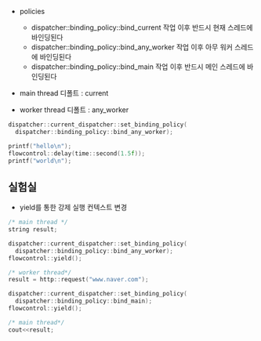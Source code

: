 * policies
  * dispatcher::binding_policy::bind_current
    작업 이후 반드시 현재 스레드에 바인딩된다
  * dispatcher::binding_policy::bind_any_worker
    작업 이후 아무 워커 스레드에 바인딩된다
  * dispatcher::binding_policy::bind_main
    작업 이후 반드시 메인 스레드에 바인딩된다

* main thread
  디폴트 : current
  
* worker thread
  디폴트 : any_worker

```C++
dispatcher::current_dispatcher::set_binding_policy(
  dispatcher::binding_policy::bind_any_worker);

printf("hello\n");
flowcontrol::delay(time::second(1.5f));
printf("world\n");
```

실험실
----
* yield를 통한 강제 실행 컨텍스트 변경
```C++
/* main thread */
string result;

dispatcher::current_dispatcher::set_binding_policy(
  dispatcher::binding_policy::bind_any_worker);
flowcontrol::yield();

/* worker thread*/
result = http::request("www.naver.com");

dispatcher::current_dispatcher::set_binding_policy(
  dispatcher::binding_policy::bind_main);
flowcontrol::yield();

/* main thread*/
cout<<result;
```
